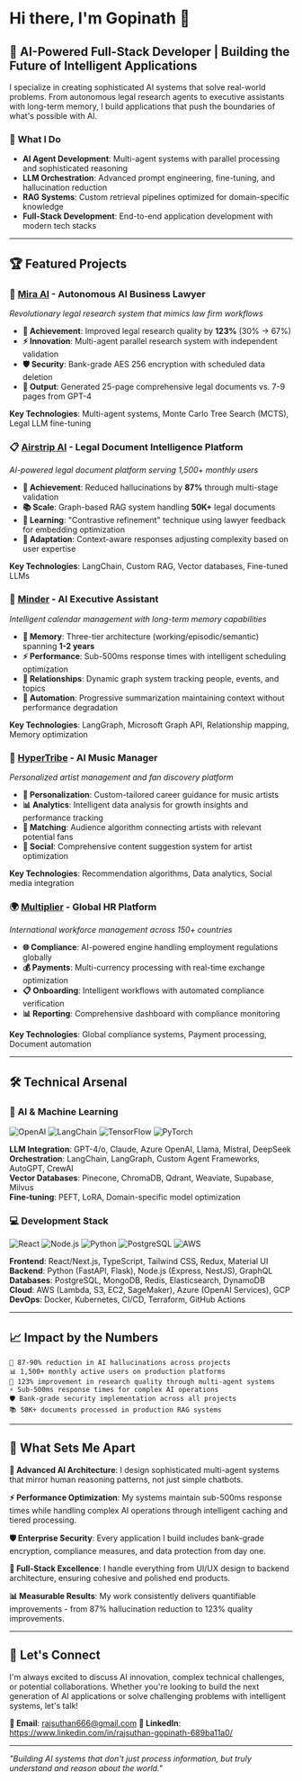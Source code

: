 # Hi there, I'm Gopinath 👋

## 🚀 AI-Powered Full-Stack Developer | Building the Future of Intelligent Applications

I specialize in creating sophisticated AI systems that solve real-world problems. From autonomous legal research agents to executive assistants with long-term memory, I build applications that push the boundaries of what's possible with AI.

### 🎯 **What I Do**
- **AI Agent Development**: Multi-agent systems with parallel processing and sophisticated reasoning
- **LLM Orchestration**: Advanced prompt engineering, fine-tuning, and hallucination reduction
- **RAG Systems**: Custom retrieval pipelines optimized for domain-specific knowledge
- **Full-Stack Development**: End-to-end application development with modern tech stacks

---

## 🏆 **Featured Projects**

### 🤖 [Mira AI](https://research.useairstrip.com) - Autonomous AI Business Lawyer
*Revolutionary legal research system that mimics law firm workflows*

- **🎯 Achievement**: Improved legal research quality by **123%** (30% → 67%)
- **⚡ Innovation**: Multi-agent parallel research system with independent validation
- **🛡️ Security**: Bank-grade AES 256 encryption with scheduled data deletion
- **📄 Output**: Generated 25-page comprehensive legal documents vs. 7-9 pages from GPT-4

**Key Technologies**: Multi-agent systems, Monte Carlo Tree Search (MCTS), Legal LLM fine-tuning

### 📋 [Airstrip AI](https://useairstrip.com) - Legal Document Intelligence Platform
*AI-powered legal document platform serving 1,500+ monthly users*

- **🎯 Achievement**: Reduced hallucinations by **87%** through multi-stage validation
- **📚 Scale**: Graph-based RAG system handling **50K+** legal documents
- **🔄 Learning**: "Contrastive refinement" technique using lawyer feedback for embedding optimization
- **🎨 Adaptation**: Context-aware responses adjusting complexity based on user expertise

**Key Technologies**: LangChain, Custom RAG, Vector databases, Fine-tuned LLMs

### 📅 [Minder](https://dynamic-dasik-7bcf1f.netlify.app) - AI Executive Assistant
*Intelligent calendar management with long-term memory capabilities*

- **🧠 Memory**: Three-tier architecture (working/episodic/semantic) spanning **1-2 years**
- **⚡ Performance**: Sub-500ms response times with intelligent scheduling optimization
- **🔗 Relationships**: Dynamic graph system tracking people, events, and topics
- **🚀 Automation**: Progressive summarization maintaining context without performance degradation

**Key Technologies**: LangGraph, Microsoft Graph API, Relationship mapping, Memory optimization

### 🎵 [HyperTribe](https://hypertribe.com) - AI Music Manager
*Personalized artist management and fan discovery platform*

- **🎯 Personalization**: Custom-tailored career guidance for music artists
- **📊 Analytics**: Intelligent data analysis for growth insights and performance tracking
- **🤝 Matching**: Audience algorithm connecting artists with relevant potential fans
- **📱 Social**: Comprehensive content suggestion system for artist optimization

**Key Technologies**: Recommendation algorithms, Data analytics, Social media integration

### 🌍 [Multiplier](https://usemultiplier.com) - Global HR Platform
*International workforce management across 150+ countries*

- **🌐 Compliance**: AI-powered engine handling employment regulations globally
- **💰 Payments**: Multi-currency processing with real-time exchange optimization
- **📋 Onboarding**: Intelligent workflows with automated compliance verification
- **📊 Reporting**: Comprehensive dashboard with compliance monitoring

**Key Technologies**: Global compliance systems, Payment processing, Document automation

---

## 🛠️ **Technical Arsenal**

### 🤖 **AI & Machine Learning**
![OpenAI](https://img.shields.io/badge/OpenAI-412991?style=for-the-badge&logo=openai&logoColor=white)
![LangChain](https://img.shields.io/badge/LangChain-121212?style=for-the-badge&logo=chainlink&logoColor=white)
![TensorFlow](https://img.shields.io/badge/TensorFlow-FF6F00?style=for-the-badge&logo=tensorflow&logoColor=white)
![PyTorch](https://img.shields.io/badge/PyTorch-EE4C2C?style=for-the-badge&logo=pytorch&logoColor=white)

**LLM Integration**: GPT-4/o, Claude, Azure OpenAI, Llama, Mistral, DeepSeek  
**Orchestration**: LangChain, LangGraph, Custom Agent Frameworks, AutoGPT, CrewAI  
**Vector Databases**: Pinecone, ChromaDB, Qdrant, Weaviate, Supabase, Milvus  
**Fine-tuning**: PEFT, LoRA, Domain-specific model optimization  

### 💻 **Development Stack**
![React](https://img.shields.io/badge/React-20232A?style=for-the-badge&logo=react&logoColor=61DAFB)
![Node.js](https://img.shields.io/badge/Node.js-43853D?style=for-the-badge&logo=node.js&logoColor=white)
![Python](https://img.shields.io/badge/Python-3776AB?style=for-the-badge&logo=python&logoColor=white)
![PostgreSQL](https://img.shields.io/badge/PostgreSQL-316192?style=for-the-badge&logo=postgresql&logoColor=white)
![AWS](https://img.shields.io/badge/AWS-232F3E?style=for-the-badge&logo=amazon-aws&logoColor=white)

**Frontend**: React/Next.js, TypeScript, Tailwind CSS, Redux, Material UI  
**Backend**: Python (FastAPI, Flask), Node.js (Express, NestJS), GraphQL  
**Databases**: PostgreSQL, MongoDB, Redis, Elasticsearch, DynamoDB  
**Cloud**: AWS (Lambda, S3, EC2, SageMaker), Azure (OpenAI Services), GCP  
**DevOps**: Docker, Kubernetes, CI/CD, Terraform, GitHub Actions  

---

## 📈 **Impact by the Numbers**

```
🎯 87-90% reduction in AI hallucinations across projects
📊 1,500+ monthly active users on production platforms
🚀 123% improvement in research quality through multi-agent systems
⚡ Sub-500ms response times for complex AI operations
🛡️ Bank-grade security implementation across all projects
📚 50K+ documents processed in production RAG systems
```

---

## 🌟 **What Sets Me Apart**

**🧠 Advanced AI Architecture**: I design sophisticated multi-agent systems that mirror human reasoning patterns, not just simple chatbots.

**⚡ Performance Optimization**: My systems maintain sub-500ms response times while handling complex AI operations through intelligent caching and tiered processing.

**🛡️ Enterprise Security**: Every application I build includes bank-grade encryption, compliance measures, and data protection from day one.

**🎨 Full-Stack Excellence**: I handle everything from UI/UX design to backend architecture, ensuring cohesive and polished end products.

**📊 Measurable Results**: My work consistently delivers quantifiable improvements - from 87% hallucination reduction to 123% quality improvements.

---

## 🤝 **Let's Connect**

I'm always excited to discuss AI innovation, complex technical challenges, or potential collaborations. Whether you're looking to build the next generation of AI applications or solve challenging problems with intelligent systems, let's talk!

**📧 Email**: rajsuthan666@gmail.com
**💼 LinkedIn**: https://www.linkedin.com/in/rajsuthan-gopinath-689ba11a0/

---

*"Building AI systems that don't just process information, but truly understand and reason about the world."*
